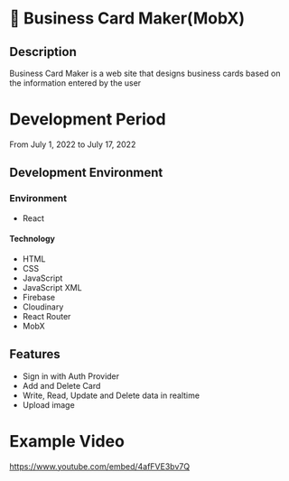 # :card_index: Business Card Maker(MobX)

## Description
Business Card Maker is a web site that designs business cards based on the information entered by the user

# Development Period
From July 1, 2022 to July 17, 2022

## Development Environment
### Environment<br/>
* React

#### Technology<br/>
* HTML
* CSS
* JavaScript
* JavaScript XML
* Firebase
* Cloudinary
* React Router
* MobX

## Features
* Sign in with Auth Provider
* Add and Delete Card
* Write, Read, Update and Delete data in realtime
* Upload image 

# Example Video
https://www.youtube.com/embed/4afFVE3bv7Q
